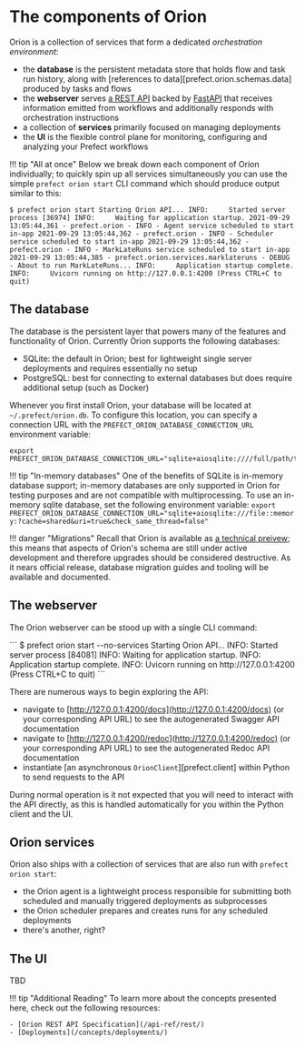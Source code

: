 # The components of Orion 

Orion is a collection of services that form a dedicated _orchestration environment_:

- the **database** is the persistent metadata store that holds flow and task run history, along with [references to data][prefect.orion.schemas.data] produced by tasks and flows
- the **webserver** serves [a REST API](/api-ref/rest-api/) backed by [FastAPI](https://fastapi.tiangolo.com/) that receives information emitted from workflows and additionally responds with orchestration instructions
- a collection of **services** primarily focused on managing deployments
- the **UI** is the flexible control plane for monitoring, configuring and analyzing your Prefect workflows

!!! tip "All at once"
    Below we break down each component of Orion individually; to quickly spin up all services simultaneously you can use the simple `prefect orion start` CLI command which should produce output similar to this:
    <div class="termy">
    ```
    $ prefect orion start
    Starting Orion API...
    INFO:     Started server process [36974]
    INFO:     Waiting for application startup.
    2021-09-29 13:05:44,361 - prefect.orion - INFO - Agent service scheduled to start in-app
    2021-09-29 13:05:44,362 - prefect.orion - INFO - Scheduler service scheduled to start in-app
    2021-09-29 13:05:44,362 - prefect.orion - INFO - MarkLateRuns service scheduled to start in-app
    2021-09-29 13:05:44,385 - prefect.orion.services.marklateruns - DEBUG - About to run MarkLateRuns...
    INFO:     Application startup complete.
    INFO:     Uvicorn running on http://127.0.0.1:4200 (Press CTRL+C to quit)
    ```
    </div>

## The database

The database is the persistent layer that powers many of the features and functionality of Orion.  Currently Orion supports the following databases:

- SQLite: the default in Orion; best for lightweight single server deployments and requires essentially no setup
- PostgreSQL: best for connecting to external databases but does require additional setup (such as Docker)

Whenever you first install Orion, your database will be located at `~/.prefect/orion.db`. To configure this location, you can specify a connection URL with the `PREFECT_ORION_DATABASE_CONNECTION_URL` environment variable:

```
export PREFECT_ORION_DATABASE_CONNECTION_URL="sqlite+aiosqlite:////full/path/to/a/location/orion.db"
```

!!! tip "In-memory databases"
    One of the benefits of SQLite is in-memory database support; in-memory databases are only supported in Orion for testing purposes and are not compatible with multiprocessing.  To use an in-memory sqlite database, set the following environment variable:
    ```
    export PREFECT_ORION_DATABASE_CONNECTION_URL="sqlite+aiosqlite:///file::memory:?cache=shared&uri=true&check_same_thread=false"
    ```

!!! danger "Migrations"
    Recall that Orion is available as [a technical preivew](/faq/#why-is-orion-a-technical-preview); this means that aspects of Orion's schema are still under active development and therefore upgrades should be considered destructive.  As it nears official release, database migration guides and tooling will be available and documented.

## The webserver

The Orion webserver can be stood up with a single CLI command:

<div class="termy">
```
$ prefect orion start --no-services
Starting Orion API...
INFO:     Started server process [84081]
INFO:     Waiting for application startup.
INFO:     Application startup complete.
INFO:     Uvicorn running on http://127.0.0.1:4200 (Press CTRL+C to quit)
```
</div>

There are numerous ways to begin exploring the API:

- navigate to [http://127.0.0.1:4200/docs](http://127.0.0.1:4200/docs) (or your corresponding API URL) to see the autogenerated Swagger API documentation
- navigate to [http://127.0.0.1:4200/redoc](http://127.0.0.1:4200/redoc) (or your corresponding API URL) to see the autogenerated Redoc API documentation
- instantiate [an asynchronous `OrionClient`][prefect.client] within Python to send requests to the API

During normal operation is it not expected that you will need to interact with the API directly, as this is handled automatically for you within the Python client and the UI.

## Orion services

Orion also ships with a collection of services that are also run with `prefect orion start`:

- the Orion agent is a lightweight process responsible for submitting both scheduled and manually triggered deployments as subprocesses
- the Orion scheduler prepares and creates runs for any scheduled deployments
- there's another, right?

## The UI

TBD

!!! tip "Additional Reading"
    To learn more about the concepts presented here, check out the following resources:

    - [Orion REST API Specification](/api-ref/rest/)
    - [Deployments](/concepts/deployments/)
